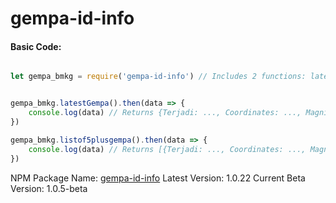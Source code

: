 # gempa-id-info

#### Basic Code:

```js

let gempa_bmkg = require('gempa-id-info') // Includes 2 functions: latestGempa() & listof5plusgempa()


gempa_bmkg.latestGempa().then(data => {
    console.log(data) // Returns {Terjadi: ..., Coordinates: ..., Magnitude: ...,} ...
})

gempa_bmkg.listof5plusgempa().then(data => {
    console.log(data) // Returns [{Terjadi: ..., Coordinates: ..., Magnitude: ...,},{Terjadi: ..., Coordinates: ..., Magnitude: ...,},{Terjadi: ..., Coordinates: ..., Magnitude: ...,} ...]
})

```

NPM Package Name: [gempa-id-info](https://www.npmjs.com/package/gempa-id-info)
Latest Version: 1.0.22
Current Beta Version: 1.0.5-beta
